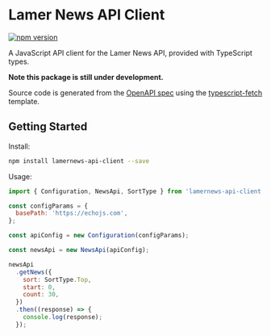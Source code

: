 # Lamer News API Client

[![npm version](https://badge.fury.io/js/lamernews-api-client.svg)](https://www.npmjs.com/package/lamernews-api-client)

A JavaScript API client for the Lamer News API, provided with TypeScript types.

**Note this package is still under development.**

Source code is generated from the [OpenAPI spec](./api/lamernews-schema.yml) using the [typescript-fetch](https://openapi-generator.tech/docs/generators/typescript-fetch/) template.

## Getting Started

Install:

```bash
npm install lamernews-api-client --save
```

Usage:

```js
import { Configuration, NewsApi, SortType } from 'lamernews-api-client';

const configParams = {
  basePath: 'https://echojs.com',
};

const apiConfig = new Configuration(configParams);

const newsApi = new NewsApi(apiConfig);

newsApi
  .getNews({
    sort: SortType.Top,
    start: 0,
    count: 30,
  })
  .then((response) => {
    console.log(response);
  });
```

